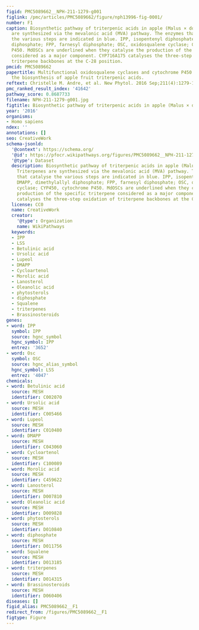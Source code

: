 ```yaml
---
figid: PMC5089662__NPH-211-1279-g001
figlink: /pmc/articles/PMC5089662/figure/nph13996-fig-0001/
number: F1
caption: Biosynthetic pathway of triterpenic acids in apple (Malus × domestica). Triterpenes
  are synthesized via the mevalonic acid (MVA) pathway. The enzymes that catalyse
  the various steps are indicated in blue. IPP, isopentenyl diphosphate; DMAPP, dimethylallyl
  diphosphate; FPP, farnesyl diphosphate; OSC, oxidosqualene cyclase; CYP450, cytochrome
  P450. MdOSCs are underlined when they catalyse the production of the specific triterpene
  considered as a major component. CYP716A175 catalyses the three‐step oxidation of
  triterpene backbones at the C‐28 position.
pmcid: PMC5089662
papertitle: Multifunctional oxidosqualene cyclases and cytochrome P450 involved in
  the biosynthesis of apple fruit triterpenic acids.
reftext: Christelle M. Andre, et al. New Phytol. 2016 Sep;211(4):1279-1294.
pmc_ranked_result_index: '41642'
pathway_score: 0.8687733
filename: NPH-211-1279-g001.jpg
figtitle: Biosynthetic pathway of triterpenic acids in apple (Malus × domestica)
year: '2016'
organisms:
- Homo sapiens
ndex: ''
annotations: []
seo: CreativeWork
schema-jsonld:
  '@context': https://schema.org/
  '@id': https://pfocr.wikipathways.org/figures/PMC5089662__NPH-211-1279-g001.html
  '@type': Dataset
  description: Biosynthetic pathway of triterpenic acids in apple (Malus × domestica).
    Triterpenes are synthesized via the mevalonic acid (MVA) pathway. The enzymes
    that catalyse the various steps are indicated in blue. IPP, isopentenyl diphosphate;
    DMAPP, dimethylallyl diphosphate; FPP, farnesyl diphosphate; OSC, oxidosqualene
    cyclase; CYP450, cytochrome P450. MdOSCs are underlined when they catalyse the
    production of the specific triterpene considered as a major component. CYP716A175
    catalyses the three‐step oxidation of triterpene backbones at the C‐28 position.
  license: CC0
  name: CreativeWork
  creator:
    '@type': Organization
    name: WikiPathways
  keywords:
  - IPP
  - LSS
  - Betulinic acid
  - Ursolic acid
  - Lupeol
  - DMAPP
  - Cycloartenol
  - Morolic acid
  - Lanosterol
  - Oleanolic acid
  - phytosterols
  - diphosphate
  - Squalene
  - triterpenes
  - Brassinosteroids
genes:
- word: IPP
  symbol: IPP
  source: hgnc_symbol
  hgnc_symbol: IPP
  entrez: '3652'
- word: Osc
  symbol: OSC
  source: hgnc_alias_symbol
  hgnc_symbol: LSS
  entrez: '4047'
chemicals:
- word: Betulinic acid
  source: MESH
  identifier: C002070
- word: Ursolic acid
  source: MESH
  identifier: C005466
- word: Lupeol
  source: MESH
  identifier: C010480
- word: DMAPP
  source: MESH
  identifier: C043060
- word: Cycloartenol
  source: MESH
  identifier: C100089
- word: Morolic acid
  source: MESH
  identifier: C459622
- word: Lanosterol
  source: MESH
  identifier: D007810
- word: Oleanolic acid
  source: MESH
  identifier: D009828
- word: phytosterols
  source: MESH
  identifier: D010840
- word: diphosphate
  source: MESH
  identifier: D011756
- word: Squalene
  source: MESH
  identifier: D013185
- word: triterpenes
  source: MESH
  identifier: D014315
- word: Brassinosteroids
  source: MESH
  identifier: D060406
diseases: []
figid_alias: PMC5089662__F1
redirect_from: /figures/PMC5089662__F1
figtype: Figure
---
```

